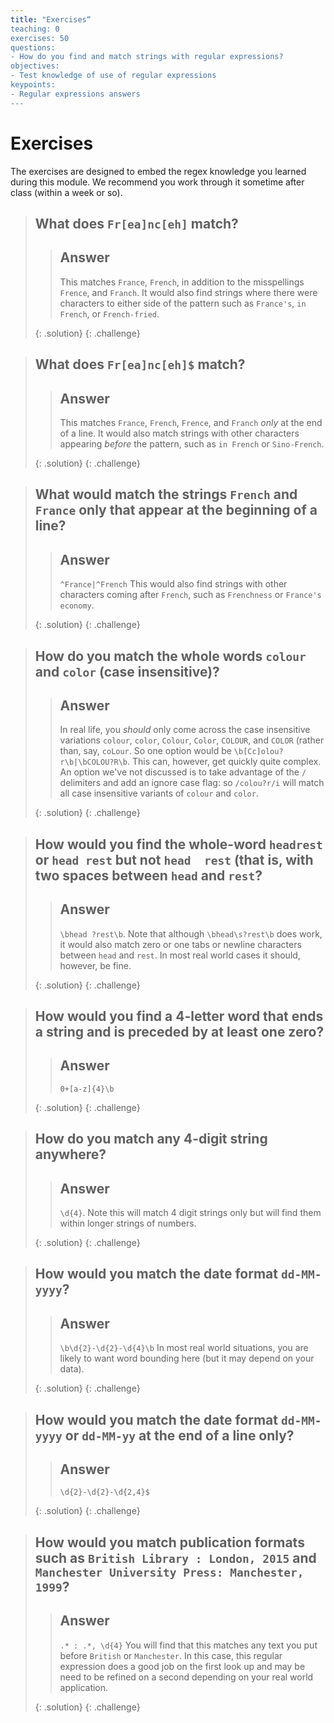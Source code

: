 ```yaml
---
title: "Exercises“
teaching: 0
exercises: 50
questions:
- How do you find and match strings with regular expressions?
objectives:
- Test knowledge of use of regular expressions
keypoints:
- Regular expressions answers
---
```


# Exercises


The exercises are designed to embed the regex knowledge you learned during this module. We recommend you work through it sometime after class (within a week or so). 

> ## What does `Fr[ea]nc[eh]` match?
>
> > ## Answer
> >
> > This matches `France`, `French`, in addition to the misspellings `Frence`, and `Franch`. It would also find strings where there were characters to either side of the pattern such as `France's`, `in French`, or `French-fried`.
> > 
> {: .solution}
{: .challenge}

> ## What does `Fr[ea]nc[eh]$` match?
>
> > ## Answer
> >
> > This matches `France`, `French`, `Frence`, and `Franch` _only_ at the end of a line. It would also match strings with other characters appearing _before_ the pattern, such as `in French` or `Sino-French`.
> > 
> {: .solution}
{: .challenge}

> ## What would match the strings `French` and `France` only that appear at the beginning of a line?
>
> > ## Answer
> >
> > `^France|^French` This would also find strings with other characters coming after `French`, such as `Frenchness` or `France's economy`.
> > 
> {: .solution}
{: .challenge}

> ## How do you match the whole words `colour` and `color` (case insensitive)?
>
> > ## Answer
> >
> > In real life, you *should* only come across the case insensitive variations `colour`, `color`, `Colour`, `Color`, `COLOUR`, and `COLOR` (rather than, say, `coLour`. So one option would be `\b[Cc]olou?r\b|\bCOLOU?R\b`. This can, however, get quickly quite complex. An option we've not discussed is to take advantage of the `/` delimiters and add an ignore case flag: so `/colou?r/i` will match all case insensitive variants of `colour` and `color`.
> > 
> {: .solution}
{: .challenge}

> ## How would you find the whole-word `headrest` or `head rest` but not <code>head&nbsp;&nbsp;rest</code> (that is, with two spaces between `head` and `rest`?
>
> > ## Answer
> >
> > `\bhead ?rest\b`. Note that although `\bhead\s?rest\b` does work, it would also match zero or one tabs or newline characters between `head` and `rest`. In most real world cases it should, however, be fine.
> > 
> {: .solution}
{: .challenge}

> ## How would you find a 4-letter word that ends a string and is preceded by at least one zero?
>
> > ## Answer
> >
> > `0+[a-z]{4}\b`
> > 
> {: .solution}
{: .challenge}

> ## How do you match any 4-digit string anywhere?
>
> > ## Answer
> >
> > `\d{4}`. Note this will match 4 digit strings only but will find them within longer strings of numbers.
> > 
> {: .solution}
{: .challenge}

> ## How would you match the date format `dd-MM-yyyy`?
>
> > ## Answer
> >
> > `\b\d{2}-\d{2}-\d{4}\b` In most real world situations, you are likely to want word bounding here (but it may depend on your data).
> > 
> {: .solution}
{: .challenge}

> ## How would you match the date format `dd-MM-yyyy` or `dd-MM-yy` at the end of a line only?
>
> > ## Answer
> >
> > `\d{2}-\d{2}-\d{2,4}$`
> > 
> {: .solution}
{: .challenge}

> ## How would you match publication formats such as `British Library : London, 2015` and `Manchester University Press: Manchester, 1999`?
>
> > ## Answer
> >
> > `.* : .*, \d{4}` You will find that this matches any text you put before `British` or `Manchester`. In this case, this regular expression does a good job on the first look up and may be need to be refined on a second depending on your real world application.
> > 
> {: .solution}
{: .challenge}

